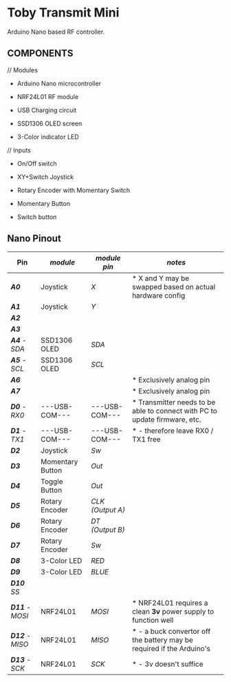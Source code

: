 # Toby Transmit Mini

Arduino Nano based RF controller.

## COMPONENTS

// Modules

- Arduino Nano microcontroller

- NRF24L01 RF module

- USB Charging circuit

- SSD1306 OLED screen

- 3-Color indicator LED

// Inputs

- On/Off switch

- XY+Switch Joystick

- Rotary Encoder with Momentary Switch

- Momentary Button

- Switch button

## Nano Pinout

| Pin                | _module_         | _module pin_     | _notes_                                                                     |
| ------------------ | ---------------- | ---------------- | --------------------------------------------------------------------------- |
| **_A0_**           | Joystick         | _X_              | \* X and Y may be swapped based on actual hardware config                   |
| **_A1_**           | Joystick         | _Y_              |
| **_A2_**           |                  |                  |
| **_A3_**           |                  |                  |
| **_A4_** - _SDA_   | SSD1306 OLED     | _SDA_            |
| **_A5_** - _SCL_   | SSD1306 OLED     | _SCL_            |
| **_A6_**           |                  |                  | \* Exclusively analog pin                                                   |
| **_A7_**           |                  |                  | \* Exclusively analog pin                                                   |
| **_D0_** - _RX0_   | ---USB-COM---    | ---USB-COM---    | \* Transmitter needs to be able to connect with PC to update firmware, etc. |
| **_D1_** - _TX1_   | ---USB-COM---    | ---USB-COM---    | \* - therefore leave RX0 / TX1 free                                         |
| **_D2_**           | Joystick         | _Sw_             |
| **_D3_**           | Momentary Button | _Out_            |
| **_D4_**           | Toggle Button    | _Out_            |
| **_D5_**           | Rotary Encoder   | _CLK (Output A)_ |
| **_D6_**           | Rotary Encoder   | _DT (Output B)_  |
| **_D7_**           | Rotary Encoder   | _Sw_             |
| **_D8_**           | 3-Color LED      | _RED_            |
| **_D9_**           | 3-Color LED      | _BLUE_           |
| **_D10_** _SS_     |                  |                  |
| **_D11_** - _MOSI_ | NRF24L01         | _MOSI_           | \* NRF24L01 requires a clean **3v** power supply to function well           |
| **_D12_** - _MISO_ | NRF24L01         | _MISO_           | \* - a buck convertor off the battery may be required if the Arduino's      |
| **_D13_** - _SCK_  | NRF24L01         | _SCK_            | \* - 3v doesn't suffice                                                     |
